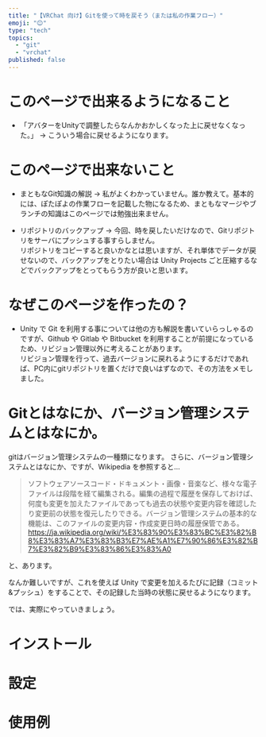 ```yaml
---
title: "【VRChat 向け】Gitを使って時を戻そう（または私の作業フロー）"
emoji: "😊"
type: "tech"
topics:
  - "git"
  - "vrchat"
published: false
---
```


# このページで出来るようになること
* 「アバターをUnityで調整したらなんかおかしくなった上に戻せなくなった。」
→ こういう場合に戻せるようになります。

# このページで出来ないこと
* まともなGit知識の解説
→ 私がよくわかっていません。誰か教えて。基本的には、ぽたぽよの作業フローを記載した物になるため、まともなマージやブランチの知識はこのページでは勉強出来ません。

* リポジトリのバックアップ
→ 今回、時を戻したいだけなので、Gitリポジトリをサーバにプッシュする事すらしません。\
リポジトリをコピーすると良いかなとは思いますが、それ単体でデータが戻せないので、バックアップをとりたい場合は Unity Projects ごと圧縮するなどでバックアップをとってもらう方が良いと思います。

# なぜこのページを作ったの？
* Unity で Git を利用する事については他の方も解説を書いていらっしゃるのですが、Github や Gitlab や Bitbucket を利用することが前提になっているため、リビジョン管理以外に考えることがあります。\
リビジョン管理を行って、過去バージョンに戻れるようにするだけであれば、PC内にgitリポジトリを置くだけで良いはずなので、その方法をメモしました。

# Gitとはなにか、バージョン管理システムとはなにか。

gitはバージョン管理システムの一種類になります。
さらに、バージョン管理システムとはなにか、ですが、Wikipedia を参照すると…

> ソフトウェアソースコード・ドキュメント・画像・音楽など、様々な電子ファイルは段階を経て編集される。編集の過程で履歴を保存しておけば、何度も変更を加えたファイルであっても過去の状態や変更内容を確認したり変更前の状態を復元したりできる。バージョン管理システムの基本的な機能は、このファイルの変更内容・作成変更日時の履歴保管である。
> https://ja.wikipedia.org/wiki/%E3%83%90%E3%83%BC%E3%82%B8%E3%83%A7%E3%83%B3%E7%AE%A1%E7%90%86%E3%82%B7%E3%82%B9%E3%83%86%E3%83%A0

と、あります。

なんか難しいですが、これを使えば Unity で変更を加えるたびに記録（コミット&プッシュ）をすることで、その記録した当時の状態に戻せるようになります。

では、実際にやっていきましょう。

# インストール

# 設定

# 使用例



